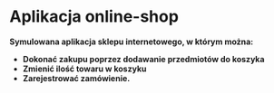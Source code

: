 
<h1>Aplikacja online-shop</h1>
<b>Symulowana aplikacja sklepu internetowego, w którym można:</p>
<ul>
  <li>Dokonać zakupu poprzez dodawanie przedmiotów do koszyka</li>
  <li>Zmienić ilość towaru w koszyku</li>
  <li>Zarejestrować zamówienie.</li>
</ul>
